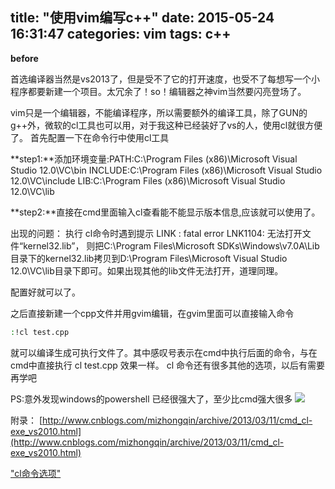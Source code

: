 title: "使用vim编写c++"
date: 2015-05-24 16:31:47
categories: vim
tags: c++
---
**before**

首选编译器当然是vs2013了，但是受不了它的打开速度，也受不了每想写一个小程序都要新建一个项目。太冗余了！so！编辑器之神vim当然要闪亮登场了。

vim只是一个编辑器，不能编译程序，所以需要额外的编译工具，除了GUN的g++外，微软的cl工具也可以用，对于我这种已经装好了vs的人，使用cl就很方便了。
首先配置一下在命令行中使用cl工具

**step1:**添加环境变量:PATH:C:\Program Files (x86)\Microsoft Visual Studio 12.0\VC\bin
				  INCLUDE:C:\Program Files (x86)\Microsoft Visual Studio 12.0\VC\include
				  LIB:C:\Program Files (x86)\Microsoft Visual Studio 12.0\VC\lib

**step2:**直接在cmd里面输入cl查看能不能显示版本信息,应该就可以使用了。

出现的问题：
执行 cl命令时遇到提示  LINK : fatal error LNK1104: 无法打开文件“kernel32.lib”， 则把C:\Program Files\Microsoft SDKs\Windows\v7.0A\Lib目录下的kernel32.lib拷贝到D:\Program 
Files\Microsoft Visual Studio 12.0\VC\lib目录下即可。如果出现其他的lib文件无法打开，道理同理。

配置好就可以了。

之后直接新建一个cpp文件并用gvim编辑，在gvim里面可以直接输入命令
```bash
:!cl test.cpp
```
就可以编译生成可执行文件了。其中感叹号表示在cmd中执行后面的命令，与在cmd中直接执行 cl test.cpp 效果一样。
cl 命令还有很多其他的选项，以后有需要再学吧

PS:意外发现windows的powershell 已经很强大了，至少比cmd强大很多
![](http://i.imgur.com/uSZ1K6B.png)

附录：
[http://www.cnblogs.com/mizhongqin/archive/2013/03/11/cmd_cl-exe_vs2010.html](http://www.cnblogs.com/mizhongqin/archive/2013/03/11/cmd_cl-exe_vs2010.html)

[ "cl命令选项"](http://www.lellansin.com/%E5%BE%AE%E8%BD%AF-cl-exe-%E7%BC%96%E8%AF%91%E5%99%A8.html)